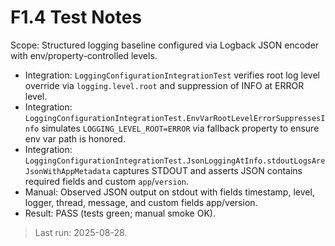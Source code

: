 # F1.4 Test Notes

Scope: Structured logging baseline configured via Logback JSON encoder with env/property-controlled levels.

- Integration: `LoggingConfigurationIntegrationTest` verifies root log level override via `logging.level.root` and suppression of INFO at ERROR level.
- Integration: `LoggingConfigurationIntegrationTest.EnvVarRootLevelErrorSuppressesInfo` simulates `LOGGING_LEVEL_ROOT=ERROR` via fallback property to ensure env var path is honored.
- Integration: `LoggingConfigurationIntegrationTest.JsonLoggingAtInfo.stdoutLogsAreJsonWithAppMetadata` captures STDOUT and asserts JSON contains required fields and custom `app`/`version`.
- Manual: Observed JSON output on stdout with fields timestamp, level, logger, thread, message, and custom fields app/version.
- Result: PASS (tests green; manual smoke OK).

> Last run: 2025-08-28.

